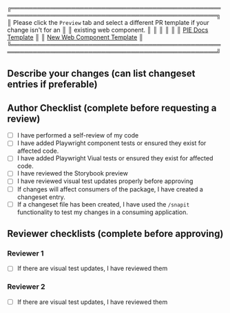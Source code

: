 ╔══════════════════════════════════════════════════════════════════════════════════════════════════╗
║ Please click the `Preview` tab and select a different PR template if your change isn't for an    ║
║ existing web component.                                                                          ║
║                                                                                                  ║
║                                                                                                  ║
║ [PIE Docs Template](?expand=1&template=docs_template.md)                                         ║
║ [New Web Component Template](?expand=1&template=new_component_template.md)                       ║    
╚══════════════════════════════════════════════════════════════════════════════════════════════════╝

## Describe your changes (can list changeset entries if preferable)


## Author Checklist (complete before requesting a review)
- [ ] I have performed a self-review of my code
- [ ] I have added Playwright component tests or ensured they exist for affected code.
- [ ] I have added Playwright Viual tests or ensured they exist for affected code.
- [ ] I have reviewed the Storybook preview
- [ ] I have reviewed visual test updates properly before approving
- [ ] If changes will affect consumers of the package, I have created a changeset entry.
- [ ] If a changeset file has been created, I have used the `/snapit` functionality to test my changes in a consuming application.

## Reviewer checklists (complete before approving)
### Reviewer 1
- [ ] If there are visual test updates, I have reviewed them

### Reviewer 2
- [ ] If there are visual test updates, I have reviewed them
